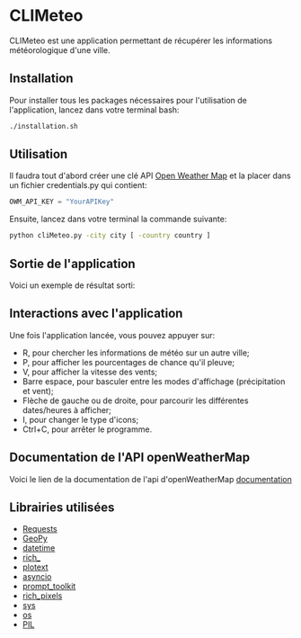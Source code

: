 # CLIMeteo

CLIMeteo est une application permettant de récupérer les informations météorologique d'une ville.

## Installation 

Pour installer tous les packages nécessaires pour l'utilisation de l'application, lancez dans votre terminal bash:

```bash
./installation.sh
```

## Utilisation 

Il faudra tout d'abord créer une clé API [Open Weather Map](https://openweathermap.org) et la placer dans un fichier credentials.py qui contient:

```python
OWM_API_KEY = "YourAPIKey"
```

Ensuite, lancez dans votre terminal la commande suivante: 

```bash
python cliMeteo.py -city city [ -country country ]
```

## Sortie de l'application

Voici un exemple de résultat sorti:

## Interactions avec l'application

Une fois l'application lancée, vous pouvez appuyer sur:
- R, pour chercher les informations de météo sur un autre ville;
- P, pour afficher les pourcentages de chance qu'il pleuve;
- V, pour afficher la vitesse des vents;
- Barre espace, pour basculer entre les modes d'affichage (précipitation et vent); 
- Flèche de gauche ou de droite, pour parcourir les différentes dates/heures à afficher;
- I, pour changer le type d'icons;
- Ctrl+C, pour arrêter le programme.

## Documentation de l'API openWeatherMap

Voici le lien de la documentation de l'api d'openWeatherMap [documentation](https://openweathermap.org/api/hourly-forecast/)

## Librairies utilisées

* [Requests](https://requests.readthedocs.io/en/latest/)
* [GeoPy](https://geopy.readthedocs.io/en/stable/)
* [datetime](https://docs.python.org/3/library/datetime.html)
* [rich_](https://rich.readthedocs.io/en/latest/)
* [plotext](https://github.com/piccolomo/plotext)
* [asyncio](https://docs.python.org/3/library/asyncio.html)
* [prompt_toolkit](https://python-prompt-toolkit.readthedocs.io/en/master/)
* [rich_pixels](https://github.com/darrenburns/rich-pixels)
* [sys](https://docs.python.org/3/library/sys.htm)
* [os](https://docs.python.org/fr/3/library/os.html)
* [PIL](https://he-arc.github.io/livre-python/pillow/index.html)
